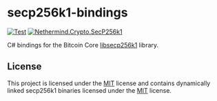 # secp256k1-bindings

[![Test](https://github.com/nethermindeth/secp256k1-bindings/actions/workflows/test-publish.yml/badge.svg)](https://github.com/nethermindeth/secp256k1-bindings/actions/workflows/test-publish.yml)
[![Nethermind.Crypto.SecP256k1](https://img.shields.io/nuget/v/Nethermind.Crypto.SecP256k1)](https://www.nuget.org/packages/Nethermind.Crypto.SecP256k1)

C# bindings for the Bitcoin Core [libsecp256k1](https://github.com/bitcoin-core/secp256k1) library.

## License

This project is licensed under the [MIT](./LICENSE) license and contains dynamically linked secp256k1 binaries licensed under the [MIT](https://github.com/bitcoin-core/secp256k1/blob/master/COPYING) license.

